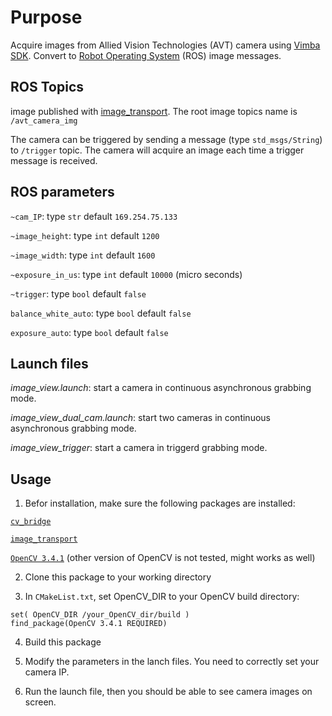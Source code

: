 # Purpose
Acquire images from Allied Vision Technologies (AVT) camera using [Vimba SDK](https://www.alliedvision.com/en/products/software.html). Convert to [Robot Operating System](http://www.ros.org) (ROS) image messages.

## ROS Topics
image published with [image_transport](http://wiki.ros.org/image_transport). The root image topics name is ``/avt_camera_img``

The camera can be triggered by sending a message (type ``std_msgs/String``) to ``/trigger`` topic. The camera will acquire an image each time a trigger message is received.

## ROS parameters
``~cam_IP``: type ``str`` default ``169.254.75.133``

``~image_height``: type ``int`` default ``1200``

``~image_width``: type ``int`` default ``1600``

``~exposure_in_us``: type ``int`` default ``10000`` (micro seconds)

``~trigger``: type ``bool`` default ``false``

``balance_white_auto``: type ``bool`` default ``false``

``exposure_auto``: type ``bool`` default ``false``

## Launch files
*image_view.launch*: start a camera in continuous asynchronous grabbing mode.

*image_view_dual_cam.launch*: start two cameras in continuous asynchronous grabbing mode.

*image_view_trigger*: start a camera in triggerd grabbing mode.

## Usage
1. Befor installation, make sure the following packages are installed:

[``cv_bridge``](http://wiki.ros.org/cv_bridge)

[``image_transport``](http://wiki.ros.org/image_transport)

[``OpenCV 3.4.1``](https://opencv.org/opencv-3-4-1.html) (other version of OpenCV is not tested, might works as well)

2. Clone this package to your working directory

3. In ``CMakeList.txt``, set OpenCV_DIR to your OpenCV build directory:

```
set( OpenCV_DIR /your_OpenCV_dir/build )
find_package(OpenCV 3.4.1 REQUIRED)
```

4. Build this package

5. Modify the parameters in the lanch files. You need to correctly set your camera IP.

6. Run the launch file, then you should be able to see camera images on screen.
